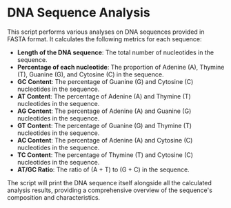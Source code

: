 # DNA Sequence Analysis

This script performs various analyses on DNA sequences provided in FASTA format. It calculates the following metrics for each sequence:

- **Length of the DNA sequence**: The total number of nucleotides in the sequence.
- **Percentage of each nucleotide**: The proportion of Adenine (A), Thymine (T), Guanine (G), and Cytosine (C) in the sequence.
- **GC Content**: The percentage of Guanine (G) and Cytosine (C) nucleotides in the sequence.
- **AT Content**: The percentage of Adenine (A) and Thymine (T) nucleotides in the sequence.
- **AG Content**: The percentage of Adenine (A) and Guanine (G) nucleotides in the sequence.
- **GT Content**: The percentage of Guanine (G) and Thymine (T) nucleotides in the sequence.
- **AC Content**: The percentage of Adenine (A) and Cytosine (C) nucleotides in the sequence.
- **TC Content**: The percentage of Thymine (T) and Cytosine (C) nucleotides in the sequence.
- **AT/GC Ratio**: The ratio of (A + T) to (G + C) in the sequence.

The script will print the DNA sequence itself alongside all the calculated analysis results, providing a comprehensive overview of the sequence's composition and characteristics.
